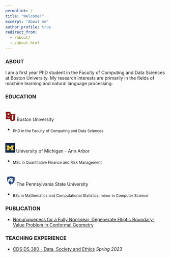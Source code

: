 ```yaml
---
permalink: /
title: "Welcome!"
excerpt: "About me"
author_profile: true
redirect_from: 
  - /about/
  - /about.html
---
```



### ABOUT 

I am a first year PhD student in the Faculty of Computing and Data Sciences at Boston University. My research interests are primarily in the fields of machine learning and natural language processing.

### EDUCATION

<br/><img src='/images/bu.png'>     Boston University

* <sub>PhD in the Faculty of Computing and Data Sciences</sub>

<br/><img src='/images/UM.png'>     University of Michigan - Ann Arbor

* <sub>MSc in Quantitative Finance and Risk Management</sub>

<br/><img src='/images/psu.png'>The Pennsylvania State University

* <sub>BSc in Mathematics and Computational Statistics, minor in Computer Science</sub>

### PUBLICATION

* [Nonuniqueness for a Fully Nonlinear, Degenerate Elliptic Boundary-Value Problem in Conformal Geometry](https://doi.org/10.1016/j.difgeo.2020.101688)

### TEACHING EXPERIENCE
* [CDS DS 380 - Data, Society and Ethics](https://www.bu.edu/academics/cds/courses/cds-ds-380/) *Spring 2023*
